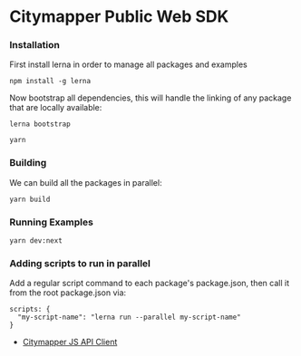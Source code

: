 # Citymapper Public Web SDK

### Installation

First install lerna in order to manage all packages and examples

```
npm install -g lerna
```

Now bootstrap all dependencies, this will handle the linking of any package that are locally available:

```
lerna bootstrap
```

```
yarn
```

### Building

We can build all the packages in parallel:

```
yarn build
```

### Running Examples

```
yarn dev:next
```

### Adding scripts to run in parallel

Add a regular script command to each package's package.json, then call it from the root package.json via:

```
scripts: {
  "my-script-name": "lerna run --parallel my-script-name"
}
```

- [Citymapper JS API Client](./packages/api)
